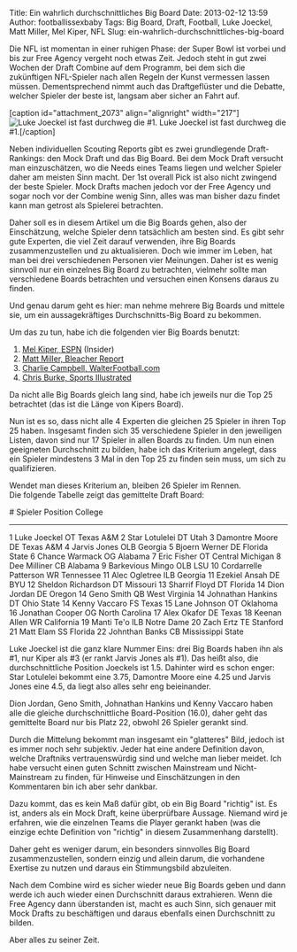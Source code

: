 Title: Ein wahrlich durchschnittliches Big Board
Date: 2013-02-12 13:59
Author: footballissexbaby
Tags: Big Board, Draft, Football, Luke Joeckel, Matt Miller, Mel Kiper, NFL
Slug: ein-wahrlich-durchschnittliches-big-board

Die NFL ist momentan in einer ruhigen Phase: der Super Bowl ist vorbei
und bis zur Free Agency vergeht noch etwas Zeit. Jedoch steht in gut
zwei Wochen der Draft Combine auf dem Programm, bei dem sich die
zukünftigen NFL-Spieler nach allen Regeln der Kunst vermessen lassen
müssen. Dementsprechend nimmt auch das Draftgeflüster und die Debatte,
welcher Spieler der beste ist, langsam aber sicher an Fahrt auf.

[caption id="attachment\_2073" align="alignright" width="217"]![Luke
Joeckel ist fast durchweg die \#1.][] Luke Joeckel ist fast durchweg die
\#1.[/caption]

Neben individuellen Scouting Reports gibt es zwei grundlegende
Draft-Rankings: den Mock Draft und das Big Board. Bei dem Mock Draft
versucht man einzuschätzen, wo die Needs eines Teams liegen und welcher
Spieler daher am meisten Sinn macht. Der 1st overall Pick ist also nicht
zwingend der beste Spieler. Mock Drafts machen jedoch vor der Free
Agency und sogar noch vor der Combine wenig Sinn, alles was man bisher
dazu findet kann man getrost als Spielerei betrachten.

Daher soll es in diesem Artikel um die Big Boards gehen, also der
Einschätzung, welche Spieler denn tatsächlich am besten sind. Es gibt
sehr gute Experten, die viel Zeit darauf verwenden, ihre Big Boards
zusammenzustellen und zu aktualisieren. Doch wie immer im Leben, hat man
bei drei verschiedenen Personen vier Meinungen. Daher ist es wenig
sinnvoll nur ein einzelnes Big Board zu betrachten, vielmehr sollte man
verschiedene Boards betrachten und versuchen einen Konsens daraus zu
finden.

Und genau darum geht es hier: man nehme mehrere Big Boards und mittele
sie, um ein aussagekräftiges Durchschnitts-Big Board zu bekommen.

Um das zu tun, habe ich die folgenden vier Big Boards benutzt:

1.  [Mel Kiper, ESPN][] (Insider)
2.  [Matt Miller, Bleacher Report][]
3.  [Charlie Campbell, WalterFootball.com][]
4.  [Chris Burke, Sports Illustrated][]

Da nicht alle Big Boards gleich lang sind, habe ich jeweils nur die Top
25 betrachtet (das ist die Länge von Kipers Board).

Nun ist es so, dass nicht alle 4 Experten die gleichen 25 Spieler in
ihren Top 25 haben. Insgesamt finden sich 35 verschiedene Spieler in den
jeweiligen Listen, davon sind nur 17 Spieler in allen Boards zu finden.
Um nun einen geeigneten Durchschnitt zu bilden, habe ich das Kriterium
angelegt, dass ein Spieler mindestens 3 Mal in den Top 25 zu finden sein
muss, um sich zu qualifizieren.

Wendet man dieses Kriterium an, bleiben 26 Spieler im Rennen.  
Die folgende Tabelle zeigt das gemittelte Draft Board:

  \#   Spieler                 Position   College
  ---- ----------------------- ---------- -------------------
  1    Luke Joeckel            OT         Texas A&M
  2    Star Lotulelei          DT         Utah
  3    Damontre Moore          DE         Texas A&M
  4    Jarvis Jones            OLB        Georgia
  5    Bjoern Werner           DE         Florida State
  6    Chance Warmack          OG         Alabama
  7    Eric Fisher             OT         Central Michigan
  8    Dee Milliner            CB         Alabama
  9    Barkevious Mingo        OLB        LSU
  10   Cordarrelle Patterson   WR         Tennessee
  11   Alec Ogletree           ILB        Georgia
  11   Ezekiel Ansah           DE         BYU
  12   Sheldon Richardson      DT         Missouri
  13   Sharrif Floyd           DT         Florida
  14   Dion Jordan             DE         Oregon
  14   Geno Smith              QB         West Virginia
  14   Johnathan Hankins       DT         Ohio State
  14   Kenny Vaccaro           FS         Texas
  15   Lane Johnson            OT         Oklahoma
  16   Jonathan Cooper         OG         North Carolina
  17   Alex Okafor             DE         Texas
  18   Keenan Allen            WR         California
  19   Manti Te'o              ILB        Notre Dame
  20   Zach Ertz               TE         Stanford
  21   Matt Elam               SS         Florida
  22   Johnthan Banks          CB         Mississippi State

Luke Joeckel ist die ganz klare Nummer Eins: drei Big Boards haben ihn
als \#1, nur Kiper als \#3 (er rankt Jarvis Jones als \#1). Das heißt
also, die durchschnittliche Position Joeckels ist 1.5. Dahinter wird es
schon enger: Star Lotulelei bekommt eine 3.75, Damontre Moore eine 4.25
und Jarvis Jones eine 4.5, da liegt also alles sehr eng beieinander.

Dion Jordan, Geno Smith, Johnathan Hankins und Kenny Vaccaro haben alle
die gleiche durchschnittliche Board-Position (16.0), daher geht das
gemittelte Board nur bis Platz 22, obwohl 26 Spieler gerankt sind.

Durch die Mittelung bekommt man insgesamt ein "glatteres" Bild, jedoch
ist es immer noch sehr subjektiv. Jeder hat eine andere Definition
davon, welche Draftniks vertrauenswürdig sind und welche man lieber
meidet. Ich habe versucht einen guten Schnitt zwischen Mainstream und
Nicht-Mainstream zu finden, für Hinweise und Einschätzungen in den
Kommentaren bin ich aber sehr dankbar.

Dazu kommt, das es kein Maß dafür gibt, ob ein Big Board "richtig" ist.
Es ist, anders als ein Mock Draft, keine überprüfbare Aussage. Niemand
wird je erfahren, wie die einzelnen Teams die Player gerankt haben (was
die einzige echte Definition von "richtig" in diesem Zusammenhang
darstellt).

Daher geht es weniger darum, ein besonders sinnvolles Big Board
zusammenzustellen, sondern einzig und allein darum, die vorhandene
Exertise zu nutzen und daraus ein Stimmungsbild abzuleiten.

Nach dem Combine wird es sicher wieder neue Big Boards geben und dann
werde ich auch wieder einen Durchschnitt daraus extrahieren. Wenn die
Free Agency dann überstanden ist, macht es auch Sinn, sich genauer mit
Mock Drafts zu beschäftigen und daraus ebenfalls einen Durchschnitt zu
bilden.

Aber alles zu seiner Zeit.

  [Luke Joeckel ist fast durchweg die \#1.]: http://footballissexbaby.de/wp-content/uploads/2013/02/joeckel-icon-story-217x300.jpg
  [Mel Kiper, ESPN]: http://insider.espn.go.com/nfl/draft2013/story/_/id/8918856/2013-nfl-draft-matt-elam-debuts-big-board
  [Matt Miller, Bleacher Report]: http://bleacherreport.com/articles/1484192-matt-millers-2013-nfl-draft-big-board/page/2
  [Charlie Campbell, WalterFootball.com]: http://walterfootball.com/draft2013bigboard.php
  [Chris Burke, Sports Illustrated]: http://sportsillustrated.cnn.com/nfl/news/20130206/2013-nfl-big-board-2/
